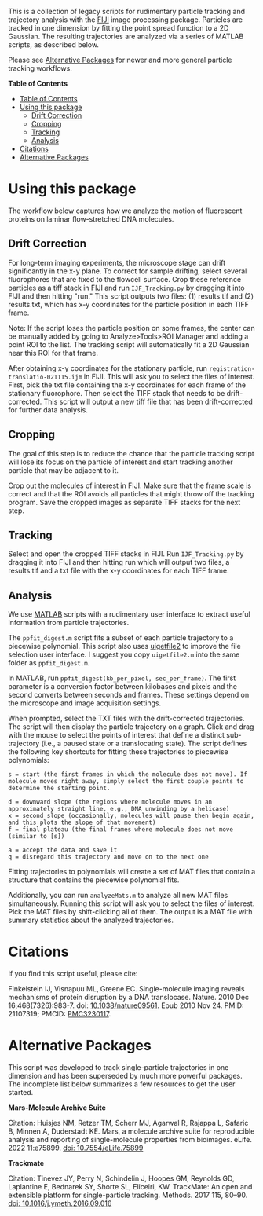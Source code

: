 This is a collection of legacy scripts for rudimentary particle tracking and trajectory analysis with the [FIJI](https://fiji.sc/) image processing package. Particles are tracked in one dimension by fitting the point spread function to a 2D Gaussian. The resulting trajectories are analyzed via a series of MATLAB scripts, as described below.

Please see [Alternative Packages](#alternative-packages) for newer and more general particle tracking workflows.

<!-- markdown-toc start - Don't edit this section. Run M-x markdown-toc-refresh-toc -->
**Table of Contents**

- [Table of Contents](#table-of-contents)
- [Using this package](#using-this-package)
    - [Drift Correction](#drift-correction)
    - [Cropping](#cropping)
    - [Tracking](#tracking)
    - [Analysis](#analysis)
- [Citations](#citations)
- [Alternative Packages](#alternative-packages)

<!-- markdown-toc end -->


# Using this package #

The workflow below captures how we analyze the motion of fluorescent proteins on laminar flow-stretched DNA molecules.

## Drift Correction ##

For long-term imaging experiments, the microscope stage can drift significantly in the x-y plane. To correct for sample drifting, select several fluorophores that are fixed to the flowcell surface. Crop these reference particles as a tiff stack in FIJI and run `IJF_Tracking.py` by dragging it into FIJI and then hitting "run." This script outputs two files: (1) results.tif and (2) results.txt, which has x-y coordinates for the particle position in each TIFF frame. 

Note: If the script loses the particle position on some frames, the center can be manually added by going to Analyze>Tools>ROI Manager and adding a point ROI to the list. The tracking script will automatically fit a 2D Gaussian near this ROI for that frame.

After obtaining x-y coordinates for the stationary particle, run `registration-translatio-021115.ijm` in FIJI. This will ask you to select the files of interest. First, pick the txt file containing the x-y coordinates for each frame of the stationary fluorophore. Then select the TIFF stack that needs to be drift-corrected. This script will output a new tiff file that has been drift-corrected for further data analysis. 

## Cropping ##

The goal of this step is to reduce the chance that the particle tracking script will lose its focus on the particle of interest and start tracking another particle that may be adjacent to it. 

Crop out the molecules of interest in FIJI. Make sure that the frame scale is correct and that the ROI avoids all particles that might throw off the tracking program. Save the cropped images as separate TIFF stacks for the next step.

## Tracking ##

Select and open the cropped TIFF stacks in FIJI. Run `IJF_Tracking.py` by dragging it into FIJI and then hitting run which will output two files, a results.tif and a txt file with the x-y coordinates for each TIFF frame. 

## Analysis ##

We use [MATLAB](https://www.mathworks.com/products/matlab.html) scripts with a rudimentary user interface to extract useful information from particle trajectories.

The `ppfit_digest.m` script fits a subset of each particle trajectory to a piecewise polynomial. This script also uses [uigetfile2](https://www.mathworks.com/matlabcentral/fileexchange/9254-uigetfile2) to improve the file selection user interface. I suggest you copy `uigetfile2.m` into the same folder as `ppfit_digest.m`. 

In MATLAB, run `ppfit_digest(kb_per_pixel, sec_per_frame)`. The first parameter is a conversion factor between kilobases and pixels and the second converts between seconds and frames. These settings depend on the microscope and image acquisition settings.

When prompted, select the TXT files with the drift-corrected trajectories. The script will then display the particle trajectory on a graph. Click and drag with the mouse to select the points of interest that define a distinct sub-trajectory (i.e., a paused state or a translocating state). The script defines the following key shortcuts for fitting these trajectories to piecewise polynomials:

``` 
s = start (the first frames in which the molecule does not move). If molecule moves right away, simply select the first couple points to determine the starting point.

d = downward slope (the regions where molecule moves in an approximately straight line, e.g., DNA unwinding by a helicase)
x = second slope (occasionally, molecules will pause then begin again, and this plots the slope of that movement)
f = final plateau (the final frames where molecule does not move (similar to [s])

a = accept the data and save it
q = disregard this trajectory and move on to the next one

```
Fitting trajectories to polynomials will create a set of MAT files that contain a structure that contains the piecewise polynomial fits.

Additionally, you can run `analyzeMats.m` to analyze all new MAT files simultaneously. Running this script will ask you to select the files of interest. Pick the MAT files by shift-clicking all of them. The output is a MAT file with summary statistics about the analyzed trajectories.

# Citations #

If you find this script useful, please cite:

Finkelstein IJ, Visnapuu ML, Greene EC. Single-molecule imaging reveals mechanisms of protein disruption by a DNA translocase. Nature. 2010 Dec 16;468(7326):983-7. doi: [10.1038/nature09561](https://doi.org/10.1038/nature09561). Epub 2010 Nov 24. PMID: 21107319; PMCID: [PMC3230117](https://pubmed.ncbi.nlm.nih.gov/21107319/).

# Alternative Packages #
This script was developed to track single-particle trajectories in one dimension and has been superseded by much more powerful packages. The incomplete list below summarizes a few resources to get the user started.

**Mars-Molecule Archive Suite**

Citation: Huisjes NM, Retzer TM, Scherr MJ, Agarwal R, Rajappa L, Safaric B, Minnen A, Duderstadt KE. Mars, a molecule archive suite for reproducible analysis and reporting of single-molecule properties from bioimages. eLife. 2022 11:e75899. [doi: 10.7554/eLife.75899](https://doi.org/10.7554/eLife.75899)

**Trackmate**

Citation: Tinevez JY, Perry N, Schindelin J, Hoopes GM, Reynolds GD, Laplantine E, Bednarek SY, Shorte SL, Eliceiri, KW. TrackMate: An open and extensible platform for single-particle tracking. Methods. 2017 115, 80–90. [doi: 10.1016/j.ymeth.2016.09.016](http://doi.org/10.1016/j.ymeth.2016.09.016)

